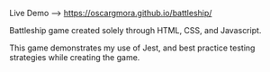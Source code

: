 Live Demo --> https://oscargmora.github.io/battleship/

Battleship game created solely through HTML, CSS, and Javascript.

This game demonstrates my use of Jest, and best practice testing strategies while creating the game.
